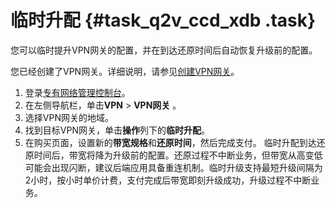 # 临时升配 {#task_q2v_ccd_xdb .task}

您可以临时提升VPN网关的配置，并在到达还原时间后自动恢复升级前的配置。

您已经创建了VPN网关。详细说明，请参见[创建VPN网关](cn.zh-CN/用户指南/创建VPN网关.md#)。

1.  登录[专有网络管理控制台](https://vpcnext.console.aliyun.com/nat/)。 
2.  在左侧导航栏，单击**VPN** \> **VPN网关** 。 
3.  选择VPN网关的地域。 
4.  找到目标VPN网关，单击**操作**列下的**临时升配**。 
5.  在购买页面，设置新的**带宽规格**和**还原时间**，然后完成支付。 临时升配到达还原时间后，带宽将降为升级前的配置。还原过程不中断业务，但带宽从高变低可能会出现闪断，建议后端应用具备重连机制。临时升级支持最短升级间隔为2小时，按小时单价计费，支付完成后带宽即刻升级成功，升级过程不中断业务。

